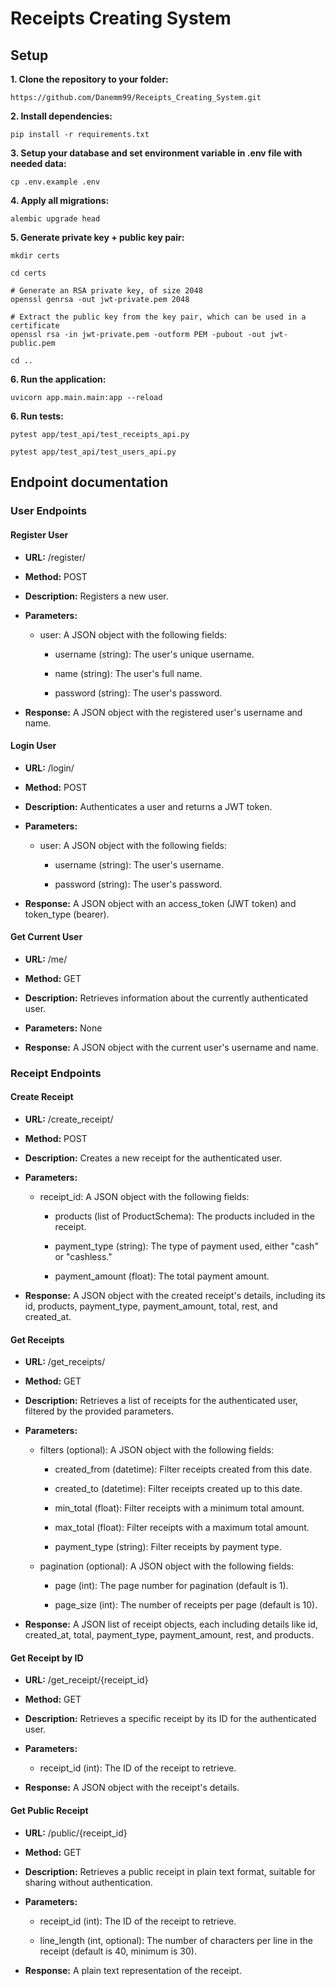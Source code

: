 # Receipts Creating System

## Setup

**1. Clone the repository to your folder:**
```commandline
https://github.com/Danemm99/Receipts_Creating_System.git
```

**2. Install dependencies:**

```commandline
pip install -r requirements.txt
```

**3. Setup your database and set environment variable in .env file with needed data:**

```commandline
cp .env.example .env
```

**4. Apply all migrations:**

```commandline
alembic upgrade head
```

**5. Generate private key + public key pair:**

```commandline
mkdir certs
```

```commandline
cd certs
```

```commandline
# Generate an RSA private key, of size 2048
openssl genrsa -out jwt-private.pem 2048
```

```commandline
# Extract the public key from the key pair, which can be used in a certificate
openssl rsa -in jwt-private.pem -outform PEM -pubout -out jwt-public.pem
```

```commandline
cd ..
```

**6. Run the application:**

```commandline
uvicorn app.main.main:app --reload
```

**6. Run tests:**

```commandline
pytest app/test_api/test_receipts_api.py
```

```commandline
pytest app/test_api/test_users_api.py
```

## Endpoint documentation

### **User Endpoints**

#### **Register User**

*   **URL:** /register/
    
*   **Method:** POST
    
*   **Description:** Registers a new user.
    
*   **Parameters:**
    
    *   user: A JSON object with the following fields:
        
        *   username (string): The user's unique username.
            
        *   name (string): The user's full name.
            
        *   password (string): The user's password.
            
*   **Response:** A JSON object with the registered user's username and name.
    

#### **Login User**

*   **URL:** /login/
    
*   **Method:** POST
    
*   **Description:** Authenticates a user and returns a JWT token.
    
*   **Parameters:**
    
    *   user: A JSON object with the following fields:
        
        *   username (string): The user's username.
            
        *   password (string): The user's password.
            
*   **Response:** A JSON object with an access\_token (JWT token) and token\_type (bearer).
    

#### **Get Current User**

*   **URL:** /me/
    
*   **Method:** GET
    
*   **Description:** Retrieves information about the currently authenticated user.
    
*   **Parameters:** None
    
*   **Response:** A JSON object with the current user's username and name.
    

### **Receipt Endpoints**

#### **Create Receipt**

*   **URL:** /create\_receipt/
    
*   **Method:** POST
    
*   **Description:** Creates a new receipt for the authenticated user.
    
*   **Parameters:**
    
    *   receipt\_id: A JSON object with the following fields:
        
        *   products (list of ProductSchema): The products included in the receipt.
            
        *   payment\_type (string): The type of payment used, either "cash" or "cashless."
            
        *   payment\_amount (float): The total payment amount.
            
*   **Response:** A JSON object with the created receipt's details, including its id, products, payment\_type, payment\_amount, total, rest, and created\_at.
    

#### **Get Receipts**

*   **URL:** /get\_receipts/
    
*   **Method:** GET
    
*   **Description:** Retrieves a list of receipts for the authenticated user, filtered by the provided parameters.
    
*   **Parameters:**
    
    *   filters (optional): A JSON object with the following fields:
        
        *   created\_from (datetime): Filter receipts created from this date.
            
        *   created\_to (datetime): Filter receipts created up to this date.
            
        *   min\_total (float): Filter receipts with a minimum total amount.
            
        *   max\_total (float): Filter receipts with a maximum total amount.
            
        *   payment\_type (string): Filter receipts by payment type.
            
    *   pagination (optional): A JSON object with the following fields:
        
        *   page (int): The page number for pagination (default is 1).
            
        *   page\_size (int): The number of receipts per page (default is 10).
            
*   **Response:** A JSON list of receipt objects, each including details like id, created\_at, total, payment\_type, payment\_amount, rest, and products.
    

#### **Get Receipt by ID**

*   **URL:** /get\_receipt/{receipt\_id}
    
*   **Method:** GET
    
*   **Description:** Retrieves a specific receipt by its ID for the authenticated user.
    
*   **Parameters:**
    
    *   receipt\_id (int): The ID of the receipt to retrieve.
        
*   **Response:** A JSON object with the receipt's details.
    

#### **Get Public Receipt**

*   **URL:** /public/{receipt\_id}
    
*   **Method:** GET
    
*   **Description:** Retrieves a public receipt in plain text format, suitable for sharing without authentication.
    
*   **Parameters:**
    
    *   receipt\_id (int): The ID of the receipt to retrieve.
        
    *   line\_length (int, optional): The number of characters per line in the receipt (default is 40, minimum is 30).
        
*   **Response:** A plain text representation of the receipt.












